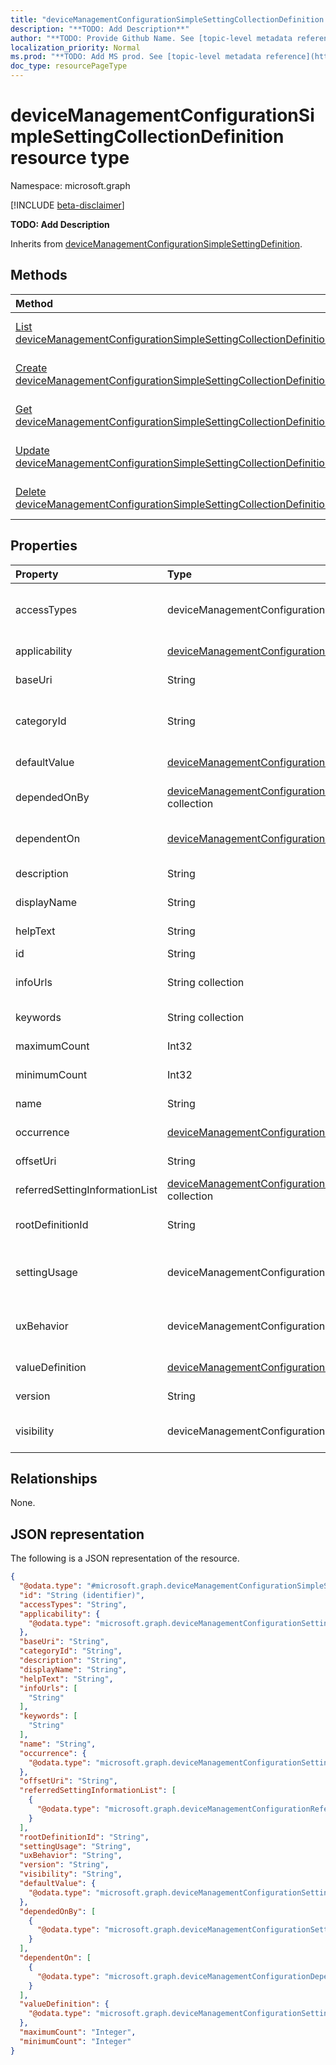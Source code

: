 ```yaml
---
title: "deviceManagementConfigurationSimpleSettingCollectionDefinition resource type"
description: "**TODO: Add Description**"
author: "**TODO: Provide Github Name. See [topic-level metadata reference](https://msgo.azurewebsites.net/add/document/guidelines/metadata.html#topic-level-metadata)**"
localization_priority: Normal
ms.prod: "**TODO: Add MS prod. See [topic-level metadata reference](https://msgo.azurewebsites.net/add/document/guidelines/metadata.html#topic-level-metadata)**"
doc_type: resourcePageType
---
```


# deviceManagementConfigurationSimpleSettingCollectionDefinition resource type

Namespace: microsoft.graph

[!INCLUDE [beta-disclaimer](../../includes/beta-disclaimer.md)]

**TODO: Add Description**


Inherits from [deviceManagementConfigurationSimpleSettingDefinition](../resources/devicemanagementconfigurationsimplesettingdefinition.md).

## Methods
|Method|Return type|Description|
|:---|:---|:---|
|[List deviceManagementConfigurationSimpleSettingCollectionDefinitions](../api/devicemanagementconfigurationsimplesettingcollectiondefinition-list.md)|[deviceManagementConfigurationSimpleSettingCollectionDefinition](../resources/devicemanagementconfigurationsimplesettingcollectiondefinition.md) collection|Get a list of the [deviceManagementConfigurationSimpleSettingCollectionDefinition](../resources/devicemanagementconfigurationsimplesettingcollectiondefinition.md) objects and their properties.|
|[Create deviceManagementConfigurationSimpleSettingCollectionDefinition](../api/devicemanagementconfigurationsimplesettingcollectiondefinition-create.md)|[deviceManagementConfigurationSimpleSettingCollectionDefinition](../resources/devicemanagementconfigurationsimplesettingcollectiondefinition.md)|Create a new [deviceManagementConfigurationSimpleSettingCollectionDefinition](../resources/devicemanagementconfigurationsimplesettingcollectiondefinition.md) object.|
|[Get deviceManagementConfigurationSimpleSettingCollectionDefinition](../api/devicemanagementconfigurationsimplesettingcollectiondefinition-get.md)|[deviceManagementConfigurationSimpleSettingCollectionDefinition](../resources/devicemanagementconfigurationsimplesettingcollectiondefinition.md)|Read the properties and relationships of a [deviceManagementConfigurationSimpleSettingCollectionDefinition](../resources/devicemanagementconfigurationsimplesettingcollectiondefinition.md) object.|
|[Update deviceManagementConfigurationSimpleSettingCollectionDefinition](../api/devicemanagementconfigurationsimplesettingcollectiondefinition-update.md)|[deviceManagementConfigurationSimpleSettingCollectionDefinition](../resources/devicemanagementconfigurationsimplesettingcollectiondefinition.md)|Update the properties of a [deviceManagementConfigurationSimpleSettingCollectionDefinition](../resources/devicemanagementconfigurationsimplesettingcollectiondefinition.md) object.|
|[Delete deviceManagementConfigurationSimpleSettingCollectionDefinition](../api/devicemanagementconfigurationsimplesettingcollectiondefinition-delete.md)|None|Deletes a [deviceManagementConfigurationSimpleSettingCollectionDefinition](../resources/devicemanagementconfigurationsimplesettingcollectiondefinition.md) object.|

## Properties
|Property|Type|Description|
|:---|:---|:---|
|accessTypes|deviceManagementConfigurationSettingAccessTypes|Read/write access mode of the setting Inherited from [deviceManagementConfigurationSettingDefinition](../resources/devicemanagementconfigurationsettingdefinition.md). Possible values are: `none`, `add`, `copy`, `delete`, `get`, `replace`, `execute`.|
|applicability|[deviceManagementConfigurationSettingApplicability](../resources/devicemanagementconfigurationsettingapplicability.md)|Details which device setting is applicable on Inherited from [deviceManagementConfigurationSettingDefinition](../resources/devicemanagementconfigurationsettingdefinition.md).|
|baseUri|String|Base CSP Path Inherited from [deviceManagementConfigurationSettingDefinition](../resources/devicemanagementconfigurationsettingdefinition.md).|
|categoryId|String|Specifies the area group under which the setting is configured in a specified configuration service provider (CSP) Inherited from [deviceManagementConfigurationSettingDefinition](../resources/devicemanagementconfigurationsettingdefinition.md).|
|defaultValue|[deviceManagementConfigurationSettingValue](../resources/devicemanagementconfigurationsettingvalue.md)|Default setting value for this setting Inherited from [deviceManagementConfigurationSimpleSettingDefinition](../resources/devicemanagementconfigurationsimplesettingdefinition.md).|
|dependedOnBy|[deviceManagementConfigurationSettingDependedOnBy](../resources/devicemanagementconfigurationsettingdependedonby.md) collection|list of child settings that depend on this setting Inherited from [deviceManagementConfigurationSimpleSettingDefinition](../resources/devicemanagementconfigurationsimplesettingdefinition.md).|
|dependentOn|[deviceManagementConfigurationDependentOn](../resources/devicemanagementconfigurationdependenton.md) collection|list of parent settings this setting is dependent on Inherited from [deviceManagementConfigurationSimpleSettingDefinition](../resources/devicemanagementconfigurationsimplesettingdefinition.md).|
|description|String|Description of the item Inherited from [deviceManagementConfigurationSettingDefinition](../resources/devicemanagementconfigurationsettingdefinition.md).|
|displayName|String|Display name of the item Inherited from [deviceManagementConfigurationSettingDefinition](../resources/devicemanagementconfigurationsettingdefinition.md).|
|helpText|String|Help text of the item Inherited from [deviceManagementConfigurationSettingDefinition](../resources/devicemanagementconfigurationsettingdefinition.md).|
|id|String|**TODO: Add Description** Inherited from [entity](../resources/entity.md).|
|infoUrls|String collection|List of links more info for the setting can be found at Inherited from [deviceManagementConfigurationSettingDefinition](../resources/devicemanagementconfigurationsettingdefinition.md).|
|keywords|String collection|Tokens which to search settings on Inherited from [deviceManagementConfigurationSettingDefinition](../resources/devicemanagementconfigurationsettingdefinition.md).|
|maximumCount|Int32|Maximum number of simple settings in the collection. Valid values 1 to 100|
|minimumCount|Int32|Minimum number of simple settings in the collection. Valid values 1 to 100|
|name|String|Name of the item Inherited from [deviceManagementConfigurationSettingDefinition](../resources/devicemanagementconfigurationsettingdefinition.md).|
|occurrence|[deviceManagementConfigurationSettingOccurrence](../resources/devicemanagementconfigurationsettingoccurrence.md)|Indicates whether the setting is required or not Inherited from [deviceManagementConfigurationSettingDefinition](../resources/devicemanagementconfigurationsettingdefinition.md).|
|offsetUri|String|Offset CSP Path from Base Inherited from [deviceManagementConfigurationSettingDefinition](../resources/devicemanagementconfigurationsettingdefinition.md).|
|referredSettingInformationList|[deviceManagementConfigurationReferredSettingInformation](../resources/devicemanagementconfigurationreferredsettinginformation.md) collection|List of referred setting information. Inherited from [deviceManagementConfigurationSettingDefinition](../resources/devicemanagementconfigurationsettingdefinition.md).|
|rootDefinitionId|String|Root setting definition if the setting is a child setting. Inherited from [deviceManagementConfigurationSettingDefinition](../resources/devicemanagementconfigurationsettingdefinition.md).|
|settingUsage|deviceManagementConfigurationSettingUsage|Setting type, for example, configuration and compliance Inherited from [deviceManagementConfigurationSettingDefinition](../resources/devicemanagementconfigurationsettingdefinition.md). Possible values are: `none`, `configuration`.|
|uxBehavior|deviceManagementConfigurationControlType|Setting control type representation in the UX Inherited from [deviceManagementConfigurationSettingDefinition](../resources/devicemanagementconfigurationsettingdefinition.md). Possible values are: `default`, `dropdown`, `smallTextBox`, `largeTextBox`, `toggle`, `multiheaderGrid`, `contextPane`.|
|valueDefinition|[deviceManagementConfigurationSettingValueDefinition](../resources/devicemanagementconfigurationsettingvaluedefinition.md)|Definition of the value for this setting Inherited from [deviceManagementConfigurationSimpleSettingDefinition](../resources/devicemanagementconfigurationsimplesettingdefinition.md).|
|version|String|Item Version Inherited from [deviceManagementConfigurationSettingDefinition](../resources/devicemanagementconfigurationsettingdefinition.md).|
|visibility|deviceManagementConfigurationSettingVisibility|Setting visibility scope to UX Inherited from [deviceManagementConfigurationSettingDefinition](../resources/devicemanagementconfigurationsettingdefinition.md). Possible values are: `none`, `settingsCatalog`, `template`.|

## Relationships
None.

## JSON representation
The following is a JSON representation of the resource.
<!-- {
  "blockType": "resource",
  "keyProperty": "id",
  "@odata.type": "microsoft.graph.deviceManagementConfigurationSimpleSettingCollectionDefinition",
  "baseType": "microsoft.graph.deviceManagementConfigurationSimpleSettingDefinition",
  "openType": false
}
-->
``` json
{
  "@odata.type": "#microsoft.graph.deviceManagementConfigurationSimpleSettingCollectionDefinition",
  "id": "String (identifier)",
  "accessTypes": "String",
  "applicability": {
    "@odata.type": "microsoft.graph.deviceManagementConfigurationSettingApplicability"
  },
  "baseUri": "String",
  "categoryId": "String",
  "description": "String",
  "displayName": "String",
  "helpText": "String",
  "infoUrls": [
    "String"
  ],
  "keywords": [
    "String"
  ],
  "name": "String",
  "occurrence": {
    "@odata.type": "microsoft.graph.deviceManagementConfigurationSettingOccurrence"
  },
  "offsetUri": "String",
  "referredSettingInformationList": [
    {
      "@odata.type": "microsoft.graph.deviceManagementConfigurationReferredSettingInformation"
    }
  ],
  "rootDefinitionId": "String",
  "settingUsage": "String",
  "uxBehavior": "String",
  "version": "String",
  "visibility": "String",
  "defaultValue": {
    "@odata.type": "microsoft.graph.deviceManagementConfigurationSettingValue"
  },
  "dependedOnBy": [
    {
      "@odata.type": "microsoft.graph.deviceManagementConfigurationSettingDependedOnBy"
    }
  ],
  "dependentOn": [
    {
      "@odata.type": "microsoft.graph.deviceManagementConfigurationDependentOn"
    }
  ],
  "valueDefinition": {
    "@odata.type": "microsoft.graph.deviceManagementConfigurationSettingValueDefinition"
  },
  "maximumCount": "Integer",
  "minimumCount": "Integer"
}
```

